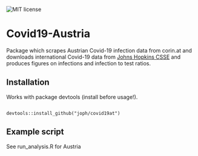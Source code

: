 ![MIT license](https://img.shields.io/github/license/inwe-boku/lecture-scientific-computing)

# Covid19-Austria

Package which scrapes Austrian Covid-19 infection data from corin.at and downloads international Covid-19 data from [Johns Hopkins CSSE](https://github.com/CSSEGISandData/COVID-19/) and produces figures on infections and infection to test ratios.

## Installation
Works with package devtools (install before usage!).
<pre><code>
devtools::install_github("joph/covid19at")
</code></pre>
 
## Example script
See run_analysis.R for Austria  

